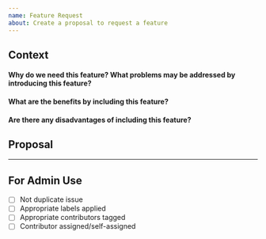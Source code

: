 ```yaml
---
name: Feature Request
about: Create a proposal to request a feature
---
```


<!-- markdownlint-disable -->

## Context

#### Why do we need this feature? What problems may be addressed by introducing this feature?


#### What are the benefits by including this feature?


#### Are there any disadvantages of including this feature?


## Proposal


---

## For Admin Use

- [ ] Not duplicate issue
- [ ] Appropriate labels applied
- [ ] Appropriate contributors tagged
- [ ] Contributor assigned/self-assigned
